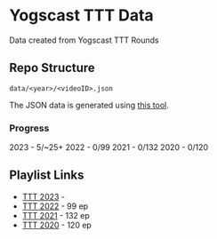 # Yogscast TTT Data
Data created from Yogscast TTT Rounds

## Repo Structure

`data/<year>/<videoID>.json`

The JSON data is generated using [this tool](https://samlord.co.uk/tools/ttt).

### Progress

2023 - 5/~25+
2022 - 0/99
2021 - 0/132
2020 - 0/120

## Playlist Links

- [TTT 2023](https://www.youtube.com/playlist?list=PL3XZNMGhpynP4rbJJGg3NIpZJHB5QRVC1) - 
- [TTT 2022](https://www.youtube.com/playlist?list=PL3XZNMGhpynMPHPVeoaQZZn_LT_DYbgho) - 99 ep
- [TTT 2021](https://www.youtube.com/playlist?list=PL3XZNMGhpynMqeIQ5wX39SQIBNw8UoOWC) - 132 ep
- [TTT 2020](https://www.youtube.com/playlist?list=PL3XZNMGhpynNR1ouqr6_0P5RX4RH0HvLW) - 120 ep